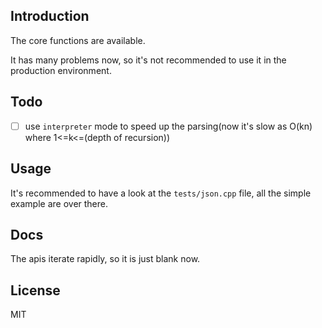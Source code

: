 ## Introduction

The core functions are available.

It has many problems now, so it's not recommended to use it in the production environment.

## Todo

- [ ] use `interpreter` mode to speed up the parsing(now it's slow as O(kn) where 1<=k<=(depth of recursion))

## Usage

It's recommended to have a look at the `tests/json.cpp` file, all the simple example are over there.

## Docs

The apis iterate rapidly, so it is just blank now.

## License

MIT